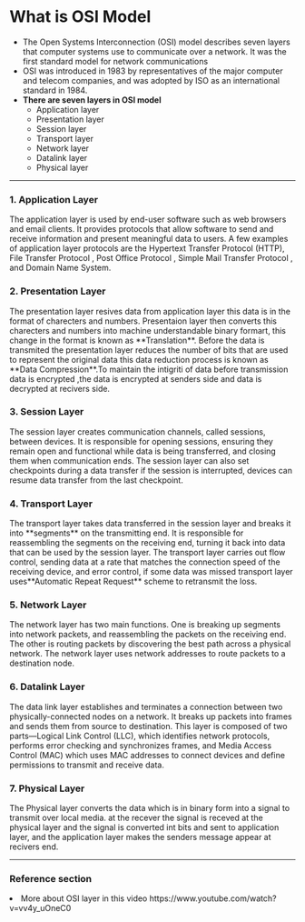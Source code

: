 # What is OSI Model
  * The Open Systems Interconnection (OSI) model describes seven layers that computer systems use to communicate over a network. It was the first standard model for network communications
  * OSI was introduced in 1983 by representatives of the major computer and telecom companies, and was adopted by ISO as an international standard in 1984.
  * **There are seven layers in OSI model**
    * Application layer
    * Presentation layer
    * Session layer
    * Transport layer
    * Network layer 
    * Datalink layer 
    * Physical layer

<hr>
<H3>1. Application Layer</H3> 

The application layer is used by end-user software such as web browsers and email clients. It provides protocols that allow software to send and receive information and present meaningful data to users. A few examples of application layer protocols are the Hypertext Transfer Protocol (HTTP), File Transfer Protocol , Post Office Protocol , Simple Mail Transfer Protocol , and Domain Name System.

<H3>2. Presentation Layer</H3>
The presentation layer resives data from application layer this data is in the format of charecters and numbers. Presentaion layer then converts this charecters and numbers into machine understandable binary formart, this change in the format is known as **Translation**. Before the data is transmited the presentation layer reduces the number of bits that are used to represent the original data this data reduction process is known as **Data Compression**.To maintain the intigriti of data before transmission data is encrypted ,the data is encrypted at senders side and data is decrypted at recivers side.
<H3>3. Session Layer</H3>
The session layer creates communication channels, called sessions, between devices. It is responsible for opening sessions, ensuring they remain open and functional while data is being transferred, and closing them when communication ends. The session layer can also set checkpoints during a data transfer if the session is interrupted, devices can resume data transfer from the last checkpoint.
<H3>4. Transport Layer</H3>
The transport layer takes data transferred in the session layer and breaks it into **segments** on the transmitting end. It is responsible for reassembling the segments on the receiving end, turning it back into data that can be used by the session layer. The transport layer carries out flow control, sending data at a rate that matches the connection speed of the receiving device, and error control, if some data was missed transport layer uses**Automatic Repeat Request** scheme to retransmit the loss.
<H3>5. Network Layer</H3>
The network layer has two main functions. One is breaking up segments into network packets, and reassembling the packets on the receiving end. The other is routing packets by discovering the best path across a physical network. The network layer uses network addresses to route packets to a destination node.
<H3>6. Datalink Layer</H3>
The data link layer establishes and terminates a connection between two physically-connected nodes on a network. It breaks up packets into frames and sends them from source to destination. This layer is composed of two parts—Logical Link Control (LLC), which identifies network protocols, performs error checking and synchronizes frames, and Media Access Control (MAC) which uses MAC addresses to connect devices and define permissions to transmit and receive data.
<H3>7. Physical Layer</H3>
The Physical layer converts the data which is in binary form into a signal to transmit over local media. at the recever the signal is receved at the physical layer and the signal is converted int bits and sent to application layer, and the application layer makes the senders message appear at recivers end.
<hr>
<H3>Reference section</H3>
  <li>More about OSI layer in this video https://www.youtube.com/watch?v=vv4y_uOneC0</li> 
